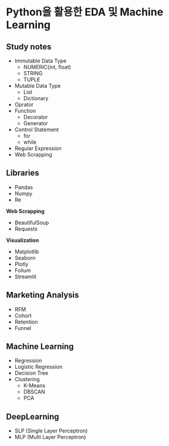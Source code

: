 # Python을 활용한 EDA 및 Machine Learning

## Study notes
- Immutable Data Type
  - NUMERIC(int, float)
  - STRING
  - TUPLE
- Mutable Data Type
  - List
  - Dictionary
- Oprator
- Function
  - Decorator
  - Generator
- Control Statement
  - for
  - while
- Regular Expression
- Web Scrapping

## Libraries
- Pandas
- Numpy
- Re

**Web Scrapping**
- BeautifulSoup
- Requests
  
**Visualization**
- Matplotlib
- Seaborn
- Plotly
- Folium
- Streamlit

## Marketing Analysis
- RFM
- Cohort
- Retention
- Funnel

## Machine Learning
- Regression
- Logistic Regression
- Decision Tree
- Clustering
  - K-Means
  - DBSCAN
  - PCA

## DeepLearning
- SLP (Single Layer Perceptron)
- MLP (Multi Layer Perceptron)
